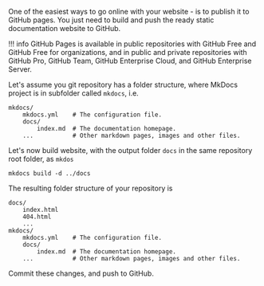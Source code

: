 One of the easiest ways to go online with your website - is to publish it to GitHub pages. You just need to build 
and push the ready static documentation website to GitHub.   

!!! info
    GitHub Pages is available in public repositories with GitHub Free and GitHub Free for organizations, 
    and in public and private repositories with GitHub Pro, GitHub Team, GitHub Enterprise Cloud, 
    and GitHub Enterprise Server. 

Let's assume you git repository has a folder structure, where MkDocs project is 
in subfolder called `mkdocs`, i.e.

```
mkdocs/
    mkdocs.yml    # The configuration file.
    docs/
        index.md  # The documentation homepage.
    ...           # Other markdown pages, images and other files.
```

Let's now build website, with the output folder `docs` in the same repository root folder, as `mkdos` 

```
mkdocs build -d ../docs
```

The resulting folder structure of your repository is

```
docs/
    index.html 
    404.html
    ...
mkdocs/
    mkdocs.yml    # The configuration file.
    docs/
        index.md  # The documentation homepage.
    ...           # Other markdown pages, images and other files.
```

Commit these changes, and push to GitHub.